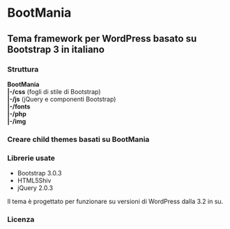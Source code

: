# BootMania
## Tema framework per WordPress basato su Bootstrap 3 in italiano

### Struttura
**BootMania**  
**|-/css** (fogli di stile di Bootstrap)  
**|-/js** (jQuery e componenti Bootstrap)  
**|-/fonts**  
**|-/php**  
**|-/img**  

### Creare child themes basati su BootMania

### Librerie usate
* Bootstrap 3.0.3
* HTML5Shiv
* jQuery 2.0.3

Il tema è progettato per funzionare su versioni di WordPress dalla 3.2 in su.

### Licenza